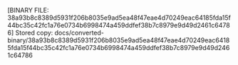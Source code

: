 [BINARY FILE: 38a93b8c8389d5931f206b8035e9ad5ea48f47eae4d70249eac64185fda15f44bc35c42fc1a76e0734b6998474a459ddfef38b7c8979e9d49d2461c64786]
Stored copy: docs/converted-binary/38a93b8c8389d5931f206b8035e9ad5ea48f47eae4d70249eac64185fda15f44bc35c42fc1a76e0734b6998474a459ddfef38b7c8979e9d49d2461c64786
